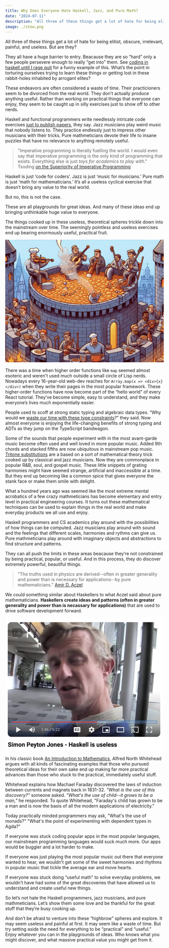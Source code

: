 ```yaml
---
title: Why Does Everyone Hate Haskell, Jazz, and Pure Math?
date: "2024-07-11"
description: "All three of these things get a lot of hate for being elitist, obscure, irrelevant, painful, and useless. But are they?"
image: ./stew.png
---
```


All three of these things get a lot of hate for being elitist, obscure, irrelevant, painful, and useless. But are they?

They all have a huge barrier to entry. Beacause they are so “hard” only a few people persevere enough to really “get into” them. See [coding in haskell until I rage quit](https://www.youtube.com/watch?v=dNi__BckudQ) for a funny example of this. What’s the point in torturing ourselves trying to learn these things or getting lost in these rabbit-holes inhabited by arrogant elites?

These endeavors are often considered a waste of time. Their practicioners seem to be divorced from the real world. They don’t actually produce anything useful. Rather than working on practical things that everyone can enjoy, they seem to be caught up in silly exercises just to show off to other nerds.

Haskell and functional programmers write needlessly intricate code exercises [just to publish papers](https://www.youtube.com/watch?v=dNi__BckudQ), they say. Jazz musicians play weird music that nobody listens to. They practice endlessly just to impress other musicians with their tricks. Pure mathmeticians devote their life to insane puzzles that have no relevance to anything remotely useful.

> "Imperative programming is literally fuelling the world. I would even say that imperative programming is the only kind of programming that exists. Everything else is just _toys for academics to play with_." Tsoding [on the Superiority of Imperative Programming](https://youtu.be/V-o1cKaWOQc?si=IUNFOpuY7YG_SGfK&t=3205)

Haskell is just ‘code for coders’. Jazz is just ‘music for musicians.’ Pure math is just ‘math for mathematicians.’ It’s all a useless cyclical exercise that doesn’t bring any value to the real world.

But no, this is not the case.

These are all playgrounds for great ideas. And many of these ideas end up bringing unthinkable huge value to everyone.

The things cooked up in these useless, theoretical spheres trickle down into the mainstream over time. The seemingly pointless and useless exercises end up bearing enormously useful, practical fruit.

![AI image of a bunch of musicians cooking up a stew](./stew.png)

There was a time when higher order functions like `map` seemed almost esoteric and weren't used much outside a small circle of Lisp nerds. Nowadays every 16-year-old web-dev reaches for `Array.map(x => <div>{x}</div>)` when they write their pages in the most popular framework. These higher-order functions have now become part of the “hello world” of every React tutorial. They’ve become simple, easy to understand, and they make everyone’s lives much exponentially easier.

People used to scoff at strong static typing and algebraic data types. “Why would we [waste our time with these type constraints](https://blog.cleancoder.com/uncle-bob/2016/05/01/TypeWars.html)?” they said. Now almost everyone is enjoying the life-changing benefits of strong typing and ADTs as they jump on the TypeScript bandwagon.

Some of the sounds that people experiment with in the most avant-garde music become often used and well loved in more popular music. Added 9th chords and stacked fifths are now ubiquitous in mainstream pop music. [Tritone substitutions](https://jazz-library.com/articles/tritone-substitution) are a based on a sort of mathematical theory trick cooked up by classical and jazz musicians. Now they are commonplace in popular R&B, soul, and gospel music. These little snippets of grating harmonies might have seemed strange, artificial and inaccessible at a time. But they end up becoming like a common spice that gives everyone the stank face or make them smile with delight.

What a hundred years ago was seemed like the most extreme mental acrobatics of a few crazy mathmeticians has become elementary and entry level in practical engineering courses. It turns out these mathematical techniques can be used to explain things in the real world and make everyday products we all use and enjoy.

Haskell programmers and CS academics play around with the possibilities of how things can be computed. Jazz musicians play around with sound and the feelings that different scales, harmonies and rythms can give us. Pure mathmeticians play around with imaginary objects and abstractions to find structure and patterns.

They can all push the limits in these areas beacause they’re not constrained by being practical, popular, or useful. And in this process, they do discover extremely powerful, beautiful things.

> "The truths used in physics are derived--often in greater generality and power than is necessary for applications--by pure mathematicians." [Amir D. Aczel](https://www.amazon.com/Why-Science-Does-Not-Disprove/dp/006223059X)

We could something similar about Haskellers to what Aczel said about pure mathematicians. **Haskellers create ideas and patterns (often in greater generality and power than is necassary for applications)** that are used to drive software development forward.    

[![Thumbnail for video of Simon Peyton Jones saying Haskell is useless](./haskell-is-useless-thumbnail.png)](https://www.youtube.com/watch?v=iSmkqocn0oQ)

In his classic book [An Introduction to Mathematics](https://www.gutenberg.org/ebooks/41568), Alfred North Whitehead argues with all kinds of fascinating examples that those who pursued theoretical ideas for their own sake end up making far more practical advances than those who stuck to the practical, immediately useful stuff.

Whitehead explains how Machael Faraday discovered the laws of induction between currents and magnets back in 1831-32. *"What is the use of this discovery?"* someone asked. *"What's the use of child--it grows to be a man,"* he responded. To quote Whitehead, "Faraday's child has grown to be a man and is now the basis of all the modern applications of electricity."

Today practically minded programmers may ask, "What's the use of monads?" "What's the point of experimenting with dependent types in Agda?"

If everyone was stuck coding popular apps in the most popular languages, our mainstream programming languages would suck much more. Our apps would be buggier and a lot harder to make. 

If everyone was just playing the most popular music out there that everyone wanted to hear, we wouldn’t get some of the sweet harmonies and rhythms in popular music that tickle the average ear and move hearts.

If everyone was stuck doing “useful math” to solve everyday problems, we wouldn’t have had some of the great discoveries that have allowed us to understand and create useful new things.

So let’s not hate the Haskell programmers, jazz musicians, and pure mathmeticians. Let’s show them some love and be thankful for the great stuff that they’re busy cooking up.

And don’t be afraid to venture into these “highbrow” spheres and explore. It may seem useless and painful at first. It may seem like a waste of time. But try setting aside the need for everything to be “practical” and “useful.” Enjoy whatever you can in the playgrounds of ideas. Who knows what you might discover, and what massive practical value you might get from it.

